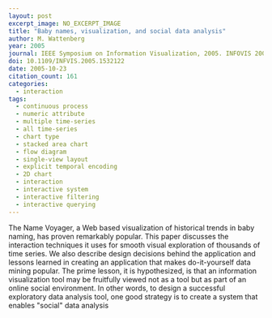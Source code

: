 ```yaml
---
layout: post
excerpt_image: NO_EXCERPT_IMAGE
title: "Baby names, visualization, and social data analysis"
author: M. Wattenberg
year: 2005
journal: IEEE Symposium on Information Visualization, 2005. INFOVIS 2005.
doi: 10.1109/INFVIS.2005.1532122
date: 2005-10-23
citation_count: 161
categories:
  - interaction
tags:
  - continuous process
  - numeric attribute
  - multiple time-series
  - all time-series
  - chart type
  - stacked area chart
  - flow diagram
  - single-view layout
  - explicit temporal encoding
  - 2D chart
  - interaction
  - interactive system
  - interactive filtering
  - interactive querying
---
```

The Name Voyager, a Web based visualization of historical trends in baby naming, has proven remarkably popular. This paper discusses the interaction techniques it uses for smooth visual exploration of thousands of time series. We also describe design decisions behind the application and lessons learned in creating an application that makes do-it-yourself data mining popular. The prime lesson, it is hypothesized, is that an information visualization tool may be fruitfully viewed not as a tool but as part of an online social environment. In other words, to design a successful exploratory data analysis tool, one good strategy is to create a system that enables "social" data analysis
